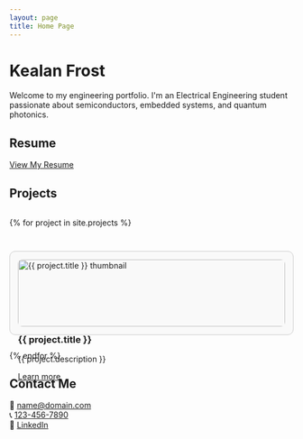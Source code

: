 ```yaml
---
layout: page
title: Home Page
---
```


# Kealan Frost

Welcome to my engineering portfolio. I'm an Electrical Engineering student passionate about semiconductors, embedded systems, and quantum photonics.

## Resume
[View My Resume](/portfolio/assets/Kealan_Frost_Resume_Blank.pdf)

## Projects

<div style="display: grid; grid-template-columns: repeat(auto-fit, minmax(280px, 1fr)); gap: 2em;">

{% for project in site.projects %}
  <div style="border: 1px solid #ccc; padding: 1em; border-radius: 10px; background: #f9f9f9;">
    <img src="{{ project.thumbnail }}" alt="{{ project.title }} thumbnail" style="width: 100%; border-radius: 8px;">
    <h3 style="margin-top: 0.8em;">{{ project.title }}</h3>
    <p>{{ project.description }}</p>
    <a href="{{ site.baseurl }}{{ project.url }}">Learn more</a>
  </div>
{% endfor %}

</div>

## Contact Me
📧 [name@domain.com](mailto:name@domain.com)  
📞 [123-456-7890](tel:+11234567890)  
🔗 [LinkedIn](https://www.linkedin.com/in/kealanfrost/)  
